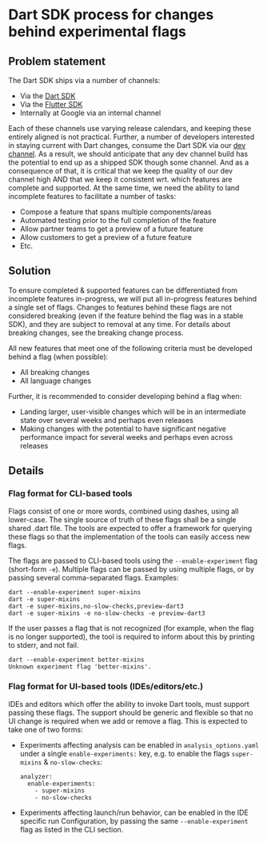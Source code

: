 # Dart SDK process for changes behind experimental flags

## Problem statement

The Dart SDK ships via a number of channels:

- Via the [Dart SDK](https://www.dartlang.org/tools/sdk#install)
- Via the [Flutter SDK](http://flutter.io)
- Internally at Google via an internal channel

Each of these channels use varying release calendars, and keeping these entirely
aligned is not practical. Further, a number of developers interested in staying
current with Dart changes, consume the Dart SDK via our [dev
channel](https://github.com/dart-lang/sdk/wiki/Branches-and-releases). As a
result, we should anticipate that any dev channel build has the potential to end
up as a shipped SDK though some channel. And as a consequence of that, it is
critical that we keep the quality of our dev channel high AND that we keep it
consistent wrt. which features are complete and supported. At the same time, we
need the ability to land incomplete features to facilitate a number of tasks:

- Compose a feature that spans multiple components/areas
- Automated testing prior to the full completion of the feature
- Allow partner teams to get a preview of a future feature
- Allow customers to get a preview of a future feature
- Etc.

## Solution

To ensure completed & supported features can be differentiated from incomplete
features in-progress, we will put all in-progress features behind a single set
of flags. Changes to features behind these flags are not considered breaking
(even if the feature behind the flag was in a stable SDK), and they are subject
to removal at any time. For details about breaking changes, see the breaking
change process.

All new features that meet one of the following criteria must be developed
behind a flag (when possible):

- All breaking changes
- All language changes

Further, it is recommended to consider developing behind a flag when:

- Landing larger, user-visible changes which will be in an intermediate state
  over several weeks and perhaps even releases
- Making changes with the potential to have significant negative performance
  impact for several weeks and perhaps even across releases

## Details

### Flag format for CLI-based tools

Flags consist of one or more words, combined using dashes, using all lower-case.
The single source of truth of these flags shall be a single shared .dart file.
The tools are expected to offer a framework for querying these flags so that the
implementation of the tools can easily access new flags.

The flags are passed to CLI-based tools using the `--enable-experiment` flag
(short-form `-e`). Multiple flags can be passed by using multiple flags, or by
passing several comma-separated flags. Examples:

```
dart --enable-experiment super-mixins
dart -e super-mixins
dart -e super-mixins,no-slow-checks,preview-dart3
dart -e super-mixins -e no-slow-checks -e preview-dart3
```

If the user passes a flag that is not recognized (for example, when the flag is
no longer supported), the tool is required to inform about this by printing to
stderr, and not fail.

```
dart --enable-experiment better-mixins
Unknown experiment flag 'better-mixins'.
```

### Flag format for UI-based tools (IDEs/editors/etc.)

IDEs and editors which offer the ability to invoke Dart tools, must support
passing these flags. The support should be generic and flexible so that no UI
change is required when we add or remove a flag. This is expected to take one of
two forms:

- Experiments affecting analysis can be enabled in `analysis_options.yaml` under
  a single `enable-experiments:` key, e.g. to enable the flags `super-mixins` &
  `no-slow-checks`:

  ```
  analyzer:
    enable-experiments:
      - super-mixins
      - no-slow-checks
  ```

- Experiments affecting launch/run behavior, can be enabled in the IDE specific
  run Configuration, by passing the same `--enable-experiment` flag as listed in
  the CLI section.
